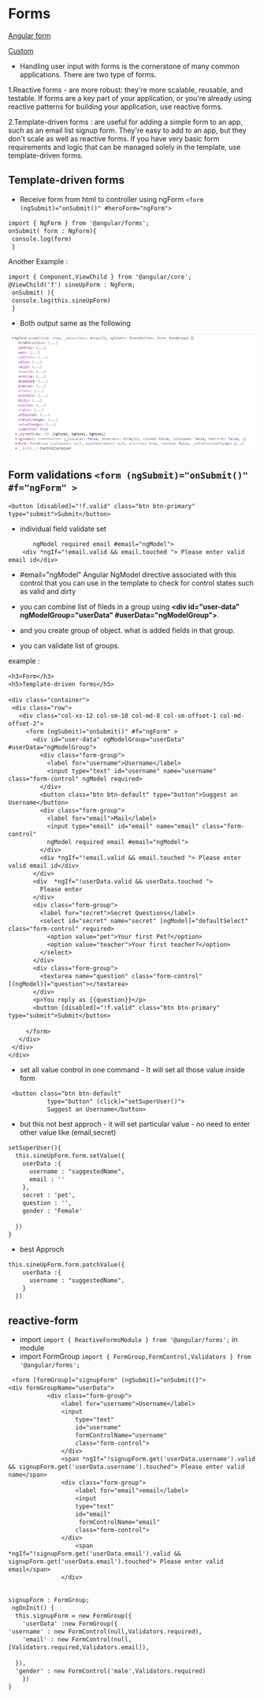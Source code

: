 # Forms
[Angular form](https://angular.io/guide/forms-overview)

[Custom](https://stackblitz.com/edit/angular-form-video?file=src%2Fapp%2Fapp.component.html)

- Handling user input with forms is the cornerstone of many common applications.
There are two type of forms.

1.Reactive forms - are more robust: they're more scalable, reusable, and testable. If forms are a key part of your application, or you're already using reactive patterns for building your application, use reactive forms.


2.Template-driven forms :  are useful for adding a simple form to an app, such as an email list signup form. They're easy to add to an app, but they don't scale as well as reactive forms. If you have very basic form requirements and logic that can be managed solely in the template, use template-driven forms.
## Template-driven forms
- Receive form from html to controller using ngForm ```<form (ngSubmit)="onSubmit()" #heroForm="ngForm">```

``` 
import { NgForm } from '@angular/forms';
onSubmit( form : NgForm){
 console.log(form)
 }
 ``` 
 Another Example : 
 ```
 import { Component,ViewChild } from '@angular/core';
 @ViewChild('f') sineUpForm : NgForm;
  onSubmit( ){
  console.log(this.sineUpForm)
  }
 ```
 
 - Both output same as the following 
 
 ![](https://github.com/thavaselvama/angular-doc/blob/master/img/form-sample.png.png)
 
 ## Form validations  ```<form (ngSubmit)="onSubmit()" #f="ngForm" >```
 ```
 <button [disabled]="!f.valid" class="btn btn-primary" type="submit">Submit</button>
 ```
  - individual field validate set 
  ```<input type="email" id="email" name="email" class="form-control" 
         ngModel required email #email="ngModel">
      <div *ngIf="!email.valid && email.touched "> Please enter valid email id</div>
 ```
 - #email="ngModel" Angular NgModel directive associated with this control that you can use in the template to check for control states such as valid and dirty
 
 - you can combine list of fileds in a group using <b><div id="user-data" ngModelGroup="userData" #userData="ngModelGroup"></b>.
 - and you create group of object. what is added fields in that group.
 - you can validate list of groups.
 
 example :
 
 ```
 <h3>Form</h3>
<h5>Template-driven forms</h5>

<div class="container">
  <div class="row">
    <div class="col-xs-12 col-sm-10 col-md-8 col-sm-offset-1 col-md-offset-2">
      <form (ngSubmit)="onSubmit()" #f="ngForm" >
        <div id="user-data" ngModelGroup="userData" #userData="ngModelGroup">
          <div class="form-group">
            <label for="username">Username</label>
            <input type="text" id="username" name="username" class="form-control" ngModel required>
          </div>
          <button class="btn btn-default" type="button">Suggest an Username</button>
          <div class="form-group">
            <label for="email">Mail</label>
            <input type="email" id="email" name="email" class="form-control" 
            ngModel required email #email="ngModel">
          </div>
          <div *ngIf="!email.valid && email.touched "> Please enter valid email id</div>
        </div>
        <div  *ngIf="!userData.valid && userData.touched ">
          Please enter
        </div>
        <div class="form-group">
          <label for="secret">Secret Questions</label>
          <select id="secret" name="secret" [ngModel]="defaultSelect" class="form-control" required>
            <option value="pet">Your first Pet?</option>
            <option value="teacher">Your first teacher?</option>
          </select>
        </div>
        <div class="form-group">
          <textarea name="question" class="form-control" [(ngModel)]="question"></textarea>
        </div>
        <p>You reply as {{question}}</p>
        <button [disabled]="!f.valid" class="btn btn-primary" type="submit">Submit</button>

      </form>
    </div>
  </div>
</div>

```
- set all value control in one command - It will set all those value inside form

```
 <button class="btn btn-default"
           type="button" (click)="setSuperUser()">
           Suggest an Username</button>
  ```
  - but this not best approch - it will set particular value - no need to enter other value like (email,secret)
  ```
  setSuperUser(){
    this.sineUpForm.form.setValue({
      userData :{
        username : "suggestedName",
        email : ''
      },
      secret : 'pet',
      question : '',
      gender : 'Female'

    })
  }
  ```
  - best Approch 
  ```
  this.sineUpForm.form.patchValue({
      userData :{
        username : "suggestedName", 
      }
    })
  ```
 ## reactive-form
 
 - import  ```import { ReactiveFormsModule } from '@angular/forms';``` in module
 - import FormGroup ```import { FormGroup,FormControl,Validators } from '@angular/forms';```
 ```
  <form [formGroup]="signupForm" (ngSubmit)="onSubmit()">
 <div formGroupName="userData">
			<div class="form-group">
				<label for="username">Username</label>
				<input
		            type="text"
		            id="username"
		            formControlName="username"
		            class="form-control">
		        </div>
				<span *ngIf="!signupForm.get('userData.username').valid && signupForm.get('userData.username').touched"> Please enter valid name</span>
				<div class="form-group">
					<label for="email">email</label>
					<input
		            type="text"
		            id="email"
		             formControlName="email"
		            class="form-control">
		        </div>
					<span *ngIf="!signupForm.get('userData.email').valid && signupForm.get('userData.email').touched"> Please enter valid email</span>
				</div>
    
  ```
  
  ```
  signupForm : FormGroup;
   ngOnInit() {
    this.signupForm = new FormGroup({
      'userData' :new FormGroup({
 'username' : new FormControl(null,Validators.required),
      'email' : new FormControl(null,[Validators.required,Validators.email]),
      
    }),
    'gender' : new FormControl('male',Validators.required)
      }) 
  }
  ```
  
  
  
 
  
  
 
